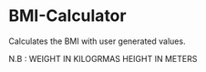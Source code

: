 # BMI-Calculator
Calculates the BMI with user generated values.

N.B : WEIGHT IN KILOGRMAS
      HEIGHT IN METERS
